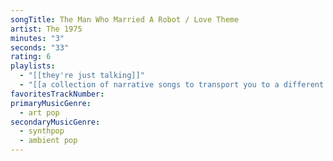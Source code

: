 ```yaml
---
songTitle: The Man Who Married A Robot / Love Theme
artist: The 1975
minutes: "3"
seconds: "33"
rating: 6
playlists:
  - "[[they're just talking]]"
  - "[[a collection of narrative songs to transport you to a different world]]"
favoritesTrackNumber:
primaryMusicGenre:
  - art pop
secondaryMusicGenre:
  - synthpop
  - ambient pop
---
```

